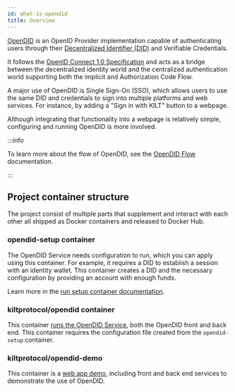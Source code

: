 ```yaml
---
id: what-is-opendid
title: Overview
---
```


[OpenDID](https://github.com/KILTprotocol/opendid) is an OpenID Provider implementation capable of authenticating users through their [Decentralized Identifier (DID)](../../concepts/02_did.md) and Verifiable Credentials.

It follows the [OpenID Connect 1.0 Specification](https://openid.net/specs/openid-connect-core-1_0.html#Introduction) and acts as a bridge between the decentralized identity world and the centralized authentication world supporting both the implicit and Authorization Code Flow.

A major use of OpenDID is Single Sign-On (SSO), which allows users to use the same DID and credentials to sign into multiple platforms and web services. For instance, by adding a "Sign in with KILT" button to a webpage.

Although integrating that functionality into a webpage is relatively simple, configuring and running OpenDID is more involved.

:::info

To learn more about the flow of OpenDID, see the [OpenDID Flow](./02_opendid_flow.md) documentation.

:::

## Project container structure

The project consist of multiple parts that supplement and interact with each other all shipped as Docker containers and released to Docker Hub.

### opendid-setup container

The OpenDID Service needs configuration to run, which you can apply using this
container.
For example, it requires a DID to establish a session with an identity wallet.
This container creates a DID and the necessary configuration by providing an account with enough funds.

Learn more in the [run setup container documentation](./03_opendid_service.md#run-setup-container).

### kiltprotocol/opendid container

This container [runs the OpenDID Service](./03_opendid_service.md#run-the-service), both the OpenDID front and back end.
This container requires the configuration file created from the `opendid-setup` container.

### kiltprotocol/opendid-demo

This container is a [web app demo](./05_demo_project.md), including front and back end services to demonstrate the use of OpenDID.
